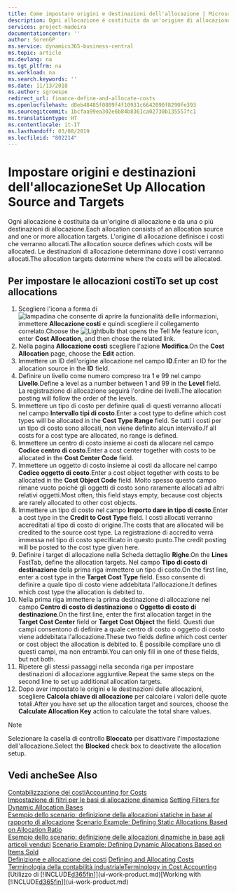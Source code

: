 ```yaml
---
title: Come impostare origini e destinazioni dell'allocazione | Microsoft Docs
description: Ogni allocazione è costituita da un'origine di allocazione e da una o più destinazioni di allocazione. L'origine di allocazione definisce i costi che verranno allocati. Le destinazioni di allocazione determinano dove i costi verranno allocati.
services: project-madeira
documentationcenter: ''
author: SorenGP
ms.service: dynamics365-business-central
ms.topic: article
ms.devlang: na
ms.tgt_pltfrm: na
ms.workload: na
ms.search.keywords: ''
ms.date: 11/13/2018
ms.author: sgroespe
redirect_url: finance-define-and-allocate-costs
ms.openlocfilehash: d8eb48485f0889f4f10931c6642090f8290fe393
ms.sourcegitcommit: 1bcfaa99ea302e6b84b8361ca02730b135557fc1
ms.translationtype: HT
ms.contentlocale: it-IT
ms.lasthandoff: 03/08/2019
ms.locfileid: "802214"
---
```

# <a name="set-up-allocation-source-and-targets"></a><span data-ttu-id="5f54c-105">Impostare origini e destinazioni dell'allocazione</span><span class="sxs-lookup"><span data-stu-id="5f54c-105">Set Up Allocation Source and Targets</span></span>
<span data-ttu-id="5f54c-106">Ogni allocazione è costituita da un'origine di allocazione e da una o più destinazioni di allocazione.</span><span class="sxs-lookup"><span data-stu-id="5f54c-106">Each allocation consists of an allocation source and one or more allocation targets.</span></span> <span data-ttu-id="5f54c-107">L'origine di allocazione definisce i costi che verranno allocati.</span><span class="sxs-lookup"><span data-stu-id="5f54c-107">The allocation source defines which costs will be allocated.</span></span> <span data-ttu-id="5f54c-108">Le destinazioni di allocazione determinano dove i costi verranno allocati.</span><span class="sxs-lookup"><span data-stu-id="5f54c-108">The allocation targets determine where the costs will be allocated.</span></span>  

## <a name="to-set-up-cost-allocations"></a><span data-ttu-id="5f54c-109">Per impostare le allocazioni costi</span><span class="sxs-lookup"><span data-stu-id="5f54c-109">To set up cost allocations</span></span>  
1.  <span data-ttu-id="5f54c-110">Scegliere l'icona a forma di ![lampadina che consente di aprire la funzionalità delle informazioni](media/ui-search/search_small.png "Informazioni sull'operazione che si desidera eseguire"), immettere **Allocazione costi** e quindi scegliere il collegamento correlato.</span><span class="sxs-lookup"><span data-stu-id="5f54c-110">Choose the ![Lightbulb that opens the Tell Me feature](media/ui-search/search_small.png "Tell me what you want to do") icon, enter **Cost Allocation**, and then chose the related link.</span></span>  
2.  <span data-ttu-id="5f54c-111">Nella pagina **Allocazione costi** scegliere l'azione **Modifica**.</span><span class="sxs-lookup"><span data-stu-id="5f54c-111">On the **Cost Allocation** page, choose the **Edit** action.</span></span>  
3.  <span data-ttu-id="5f54c-112">Immettere un ID dell'origine allocazione nel campo **ID**.</span><span class="sxs-lookup"><span data-stu-id="5f54c-112">Enter an ID for the allocation source in the **ID** field.</span></span>  
4.  <span data-ttu-id="5f54c-113">Definire un livello come numero compreso tra 1 e 99 nel campo **Livello**.</span><span class="sxs-lookup"><span data-stu-id="5f54c-113">Define a level as a number between 1 and 99 in the **Level** field.</span></span> <span data-ttu-id="5f54c-114">La registrazione di allocazione seguirà l'ordine dei livelli.</span><span class="sxs-lookup"><span data-stu-id="5f54c-114">The allocation posting will follow the order of the levels.</span></span>  
5.  <span data-ttu-id="5f54c-115">Immettere un tipo di costo per definire quali di questi verranno allocati nel campo **Intervallo tipi di costo**.</span><span class="sxs-lookup"><span data-stu-id="5f54c-115">Enter a cost type to define which cost types will be allocated in the **Cost Type Range** field.</span></span> <span data-ttu-id="5f54c-116">Se tutti i costi per un tipo di costo sono allocati, non viene definito alcun intervallo.</span><span class="sxs-lookup"><span data-stu-id="5f54c-116">If all costs for a cost type are allocated, no range is defined.</span></span>  
6.  <span data-ttu-id="5f54c-117">Immettere un centro di costo insieme ai costi da allocare nel campo **Codice centro di costo**.</span><span class="sxs-lookup"><span data-stu-id="5f54c-117">Enter a cost center together with costs to be allocated in the **Cost Center Code** field.</span></span>  
7.  <span data-ttu-id="5f54c-118">Immettere un oggetto di costo insieme ai costi da allocare nel campo **Codice oggetto di costo**.</span><span class="sxs-lookup"><span data-stu-id="5f54c-118">Enter a cost object together with costs to be allocated in the **Cost Object Code** field.</span></span> <span data-ttu-id="5f54c-119">Molto spesso questo campo rimane vuoto poiché gli oggetti di costo sono raramente allocati ad altri relativi oggetti.</span><span class="sxs-lookup"><span data-stu-id="5f54c-119">Most often, this field stays empty, because cost objects are rarely allocated to other cost objects.</span></span>  
8.  <span data-ttu-id="5f54c-120">Immettere un tipo di costo nel campo **Importo dare in tipo di costo**.</span><span class="sxs-lookup"><span data-stu-id="5f54c-120">Enter a cost type in the **Credit to Cost Type** field.</span></span> <span data-ttu-id="5f54c-121">I costi allocati verranno accreditati al tipo di costo di origine.</span><span class="sxs-lookup"><span data-stu-id="5f54c-121">The costs that are allocated will be credited to the source cost type.</span></span> <span data-ttu-id="5f54c-122">La registrazione di accredito verrà immessa nel tipo di costo specificato in questo punto.</span><span class="sxs-lookup"><span data-stu-id="5f54c-122">The credit posting will be posted to the cost type given here.</span></span>  
9. <span data-ttu-id="5f54c-123">Definire i target di allocazione nella Scheda dettaglio **Righe**.</span><span class="sxs-lookup"><span data-stu-id="5f54c-123">On the **Lines** FastTab, define the allocation targets.</span></span> <span data-ttu-id="5f54c-124">Nel campo **Tipo di costo di destinazione** della prima riga immettere un tipo di costo.</span><span class="sxs-lookup"><span data-stu-id="5f54c-124">On the first line, enter a cost type in the **Target Cost Type** field.</span></span> <span data-ttu-id="5f54c-125">Esso consente di definire a quale tipo di costo viene addebitata l'allocazione.</span><span class="sxs-lookup"><span data-stu-id="5f54c-125">It defines which cost type the allocation is debited to.</span></span>  
10. <span data-ttu-id="5f54c-126">Nella prima riga immettere la prima destinazione di allocazione nel campo **Centro di costo di destinazione** o **Oggetto di costo di destinazione**.</span><span class="sxs-lookup"><span data-stu-id="5f54c-126">On the first line, enter the first allocation target in the **Target Cost Center** field or **Target Cost Object** the field.</span></span> <span data-ttu-id="5f54c-127">Questi due campi consentono di definire a quale centro di costo o oggetto di costo viene addebitata l'allocazione.</span><span class="sxs-lookup"><span data-stu-id="5f54c-127">These two fields define which cost center or cost object the allocation is debited to.</span></span> <span data-ttu-id="5f54c-128">È possibile compilare uno di questi campi, ma non entrambi.</span><span class="sxs-lookup"><span data-stu-id="5f54c-128">You can only fill in one of these fields, but not both.</span></span>  
11. <span data-ttu-id="5f54c-129">Ripetere gli stessi passaggi nella seconda riga per impostare destinazioni di allocazione aggiuntive.</span><span class="sxs-lookup"><span data-stu-id="5f54c-129">Repeat the same steps on the second line to set up additional allocation targets.</span></span>  
12. <span data-ttu-id="5f54c-130">Dopo aver impostato le origini e le destinazioni delle allocazioni, scegliere **Calcola chiave di allocazione** per calcolare i valori delle quote totali.</span><span class="sxs-lookup"><span data-stu-id="5f54c-130">After you have set up the allocation target and sources, choose the **Calculate Allocation Key** action to calculate the total share values.</span></span>  

> [!NOTE]  
>  <span data-ttu-id="5f54c-131">Selezionare la casella di controllo **Bloccato** per disattivare l'impostazione dell'allocazione.</span><span class="sxs-lookup"><span data-stu-id="5f54c-131">Select the **Blocked** check box to deactivate the allocation setup.</span></span>  

## <a name="see-also"></a><span data-ttu-id="5f54c-132">Vedi anche</span><span class="sxs-lookup"><span data-stu-id="5f54c-132">See Also</span></span>  
[<span data-ttu-id="5f54c-133">Contabilizzazione dei costi</span><span class="sxs-lookup"><span data-stu-id="5f54c-133">Accounting for Costs</span></span>](finance-manage-cost-accounting.md)  
 <span data-ttu-id="5f54c-134">[Impostazione di filtri per le basi di allocazione dinamica](finance-setting-filters-for-dynamic-allocation-bases.md) </span><span class="sxs-lookup"><span data-stu-id="5f54c-134">[Setting Filters for Dynamic Allocation Bases](finance-setting-filters-for-dynamic-allocation-bases.md) </span></span>  
 <span data-ttu-id="5f54c-135">[Esempio dello scenario: definizione della allocazioni statiche in base al rapporto di allocazione](finance-scenario-example-defining-static-allocations-based-on-allocation-ratio.md) </span><span class="sxs-lookup"><span data-stu-id="5f54c-135">[Scenario Example: Defining Static Allocations Based on Allocation Ratio](finance-scenario-example-defining-static-allocations-based-on-allocation-ratio.md) </span></span>  
 <span data-ttu-id="5f54c-136">[Esempio dello scenario: definizione delle allocazioni dinamiche in base agli articoli venduti](finance-scenario-example-defining-dynamic-allocations-based-on-items-sold.md) </span><span class="sxs-lookup"><span data-stu-id="5f54c-136">[Scenario Example: Defining Dynamic Allocations Based on Items Sold](finance-scenario-example-defining-dynamic-allocations-based-on-items-sold.md) </span></span>  
 <span data-ttu-id="5f54c-137">[Definizione e allocazione dei costi](finance-define-and-allocate-costs.md) </span><span class="sxs-lookup"><span data-stu-id="5f54c-137">[Defining and Allocating Costs](finance-define-and-allocate-costs.md) </span></span>  
 [<span data-ttu-id="5f54c-138">Terminologia della contabilità industriale</span><span class="sxs-lookup"><span data-stu-id="5f54c-138">Terminology in Cost Accounting</span></span>](finance-terminology-in-cost-accounting.md)  
 <span data-ttu-id="5f54c-139">[Utilizzo di [!INCLUDE[d365fin](includes/d365fin_md.md)]](ui-work-product.md)</span><span class="sxs-lookup"><span data-stu-id="5f54c-139">[Working with [!INCLUDE[d365fin](includes/d365fin_md.md)]](ui-work-product.md)</span></span>
